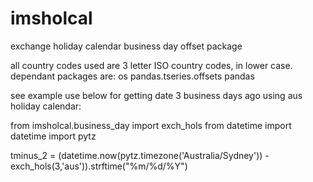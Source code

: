 # imsholcal
exchange holiday calendar business day offset package

all country codes used are 3 letter ISO country codes, in lower case. dependant packages are:
os
pandas.tseries.offsets
pandas

see example use below for getting date 3 business days ago using aus holiday calendar:

from imsholcal.business_day import exch_hols
from datetime import datetime
import pytz

tminus_2 = (datetime.now(pytz.timezone('Australia/Sydney')) - exch_hols(3,'aus')).strftime("%m/%d/%Y")
